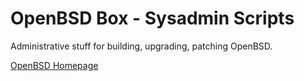 OpenBSD Box - Sysadmin Scripts
==============================

Administrative stuff for building, upgrading, patching OpenBSD.

[OpenBSD Homepage](https://openbsd.org)

